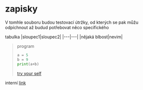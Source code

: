 # zapisky

V tomhle souboru budou testovací útržky, od kterých se pak můžu odpíchnout až budud potřebovat něco specifického


tabulka
|sloupec1|sloupec2|
|---|---|
|nějaká blbost|nevim|

> 
> program
> ```python
> a = 5
> b = 9
> print(a+b)
> ```
> [try your self](https://github.com/adam-p/markdown-here/wiki/Markdown-Cheatsheet#links)

interní [link](/maturita/CJ/1_Lakomec.md)
